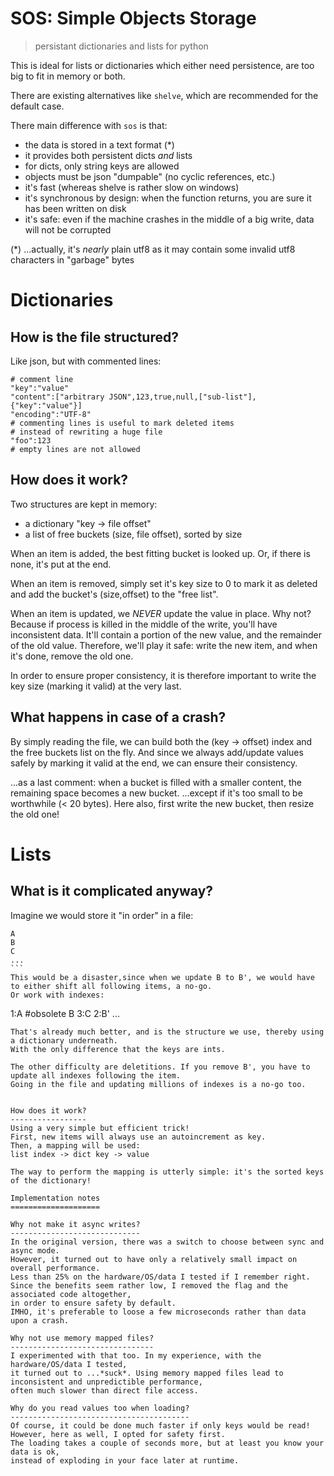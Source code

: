 SOS: Simple Objects Storage
===========================

> persistant dictionaries and lists for python

This is ideal for lists or dictionaries which either need persistence,
are too big to fit in memory or both.

There are existing alternatives like `shelve`, which are recommended for the default case.

There main difference with `sos` is that:
- the data is stored in a text format (*)
- it provides both persistent dicts *and* lists
- for dicts, only string keys are allowed
- objects must be json "dumpable" (no cyclic references, etc.)
- it's fast (whereas shelve is rather slow on windows)
- it's synchronous by design: when the function returns, you are sure it has been written on disk
- it's safe: even if the machine crashes in the middle of a big write, data will not be corrupted

(*) ...actually, it's *nearly* plain utf8 as it may contain some invalid utf8 characters in "garbage" bytes

Dictionaries
============

How is the file structured?
---------------------------

Like json, but with commented lines:
```
# comment line
"key":"value"
"content":["arbitrary JSON",123,true,null,["sub-list"],{"key":"value"}]
"encoding":"UTF-8"
# commenting lines is useful to mark deleted items
# instead of rewriting a huge file
"foo":123
# empty lines are not allowed
```

How does it work?
-----------------

Two structures are kept in memory:
- a dictionary "key -> file offset"
- a list of free buckets (size, file offset), sorted by size

When an item is added, the best fitting bucket is looked up.
Or, if there is none, it's put at the end.

When an item is removed, simply set it's key size to 0 to mark it as deleted and add the bucket's (size,offset) to the "free list".

When an item is updated, we *NEVER* update the value in place.
Why not? Because if process is killed in the middle of the write, you'll have inconsistent data.
It'll contain a portion of the new value, and the remainder of the old value.
Therefore, we'll play it safe: write the new item, and when it's done, remove the old one.

In order to ensure proper consistency, it is therefore important to write the key size (marking it valid) at the very last.


What happens in case of a crash?
--------------------------------

By simply reading the file, we can build both the (key -> offset) index and the free buckets list on the fly.
And since we always add/update values safely by marking it valid at the end, we can ensure their consistency.

...as a last comment: when a bucket is filled with a smaller content, the remaining space becomes a new bucket.
...except if it's too small to be worthwhile (< 20 bytes). Here also, first write the new bucket, then resize the old one!



Lists
=====

What is it complicated anyway?
------------------------------
Imagine we would store it "in order" in a file:
````
A
B
C
...
```
This would be a disaster,since when we update B to B', we would have to either shift all following items, a no-go.
Or work with indexes:
````
1:A
#obsolete B
3:C
2:B'
...
```
That's already much better, and is the structure we use, thereby using a dictionary underneath.
With the only difference that the keys are ints.

The other difficulty are deletitions. If you remove B', you have to update all indexes following the item.
Going in the file and updating millions of indexes is a no-go too.


How does it work?
-----------------
Using a very simple but efficient trick!
First, new items will always use an autoincrement as key.
Then, a mapping will be used:
list index -> dict key -> value

The way to perform the mapping is utterly simple: it's the sorted keys of the dictionary!

Implementation notes
====================

Why not make it async writes?
-----------------------------
In the original version, there was a switch to choose between sync and async mode.
However, it turned out to have only a relatively small impact on overall performance.
Less than 25% on the hardware/OS/data I tested if I remember right.
Since the benefits seem rather low, I removed the flag and the associated code altogether, 
in order to ensure safety by default.
IMHO, it's preferable to loose a few microseconds rather than data upon a crash.

Why not use memory mapped files?
--------------------------------
I experimented with that too. In my experience, with the hardware/OS/data I tested,
it turned out to ...*suck*. Using memory mapped files lead to inconsistent and unpredictible performance,
often much slower than direct file access.

Why do you read values too when loading?
----------------------------------------
Of course, it could be done much faster if only keys would be read!
However, here as well, I opted for safety first.
The loading takes a couple of seconds more, but at least you know your data is ok,
instead of exploding in your face later at runtime.